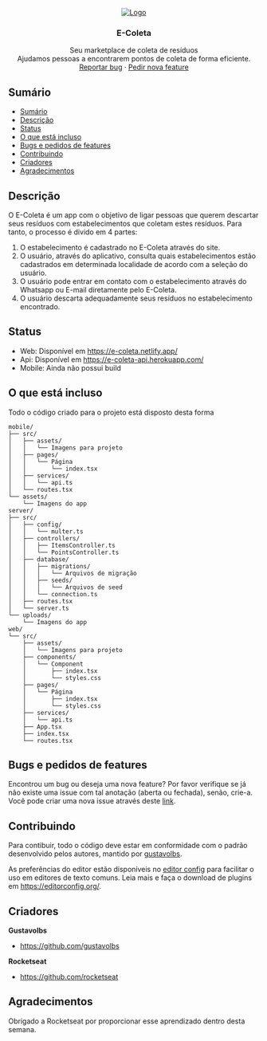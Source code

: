<p align="center">
  <a href="https://example.com/">
    <img src="https://github.com/gustavolbs/Ecoleta/blob/master/logo.png" alt="Logo">
  </a>

  <h3 align="center">E-Coleta</h3>

  <p align="center">
    Seu marketplace de coleta de resíduos<br />
    Ajudamos pessoas a encontrarem pontos de coleta de forma eficiente.
    <br>
    <a href="https://github.com/gustavolbs/Ecoleta/issues/new?template=bug.md">Reportar bug</a>
    ·
    <a href="https://github.com/gustavolbs/Ecoleta/issues/new?template=feature.md&labels=feature">Pedir nova feature</a>
  </p>
</p>

## Sumário

- [Sumário](#sumário)
- [Descrição](#descrição)
- [Status](#status)
- [O que está incluso](#o-que-está-incluso)
- [Bugs e pedidos de features](#bugs-e-pedidos-de-features)
- [Contribuindo](#contribuindo)
- [Criadores](#criadores)
- [Agradecimentos](#agradecimentos)

## Descrição

O E-Coleta é um app com o objetivo de ligar pessoas que querem descartar seus resíduos com estabelecimentos que coletam estes resíduos. Para tanto, o processo é divido em 4 partes:

1. O estabelecimento é cadastrado no E-Coleta através do site.
2. O usuário, através do aplicativo, consulta quais estabelecimentos estão cadastrados em determinada localidade de acordo com a seleção do usuário.
3. O usuário pode entrar em contato com o estabelecimento através do Whatsapp ou E-mail diretamente pelo E-Coleta.
4. O usuário descarta adequadamente seus resíduos no estabelecimento encontrado.

## Status

- Web: Disponível em https://e-coleta.netlify.app/
- Api: Disponível em https://e-coleta-api.herokuapp.com/
- Mobile: Ainda não possui build

## O que está incluso

Todo o código criado para o projeto está disposto desta forma

```text
mobile/
├── src/
│   ├── assets/
│   │   └── Imagens para projeto
│   ├── pages/
│   │   └── Página
│   │       └── index.tsx
│   ├── services/
│   │   └── api.ts
│   └── routes.tsx
└── assets/
    └── Imagens do app
server/
├── src/
│   ├── config/
│   │   └── multer.ts
│   ├── controllers/
│   │   ├── ItemsController.ts
│   │   └── PointsController.ts
│   ├── database/
│   │   ├── migrations/
│   │   │   └── Arquivos de migração
│   │   ├── seeds/
│   │   │   └── Arquivos de seed
│   │   └── connection.ts
│   ├── routes.tsx
│   └── server.ts
└── uploads/
    └── Imagens do app
web/
└── src/
    ├── assets/
    │   └── Imagens para projeto
    ├── components/
    │   └── Component
    │       ├── index.tsx
    │       └── styles.css
    ├── pages/
    │   └── Página
    │       ├── index.tsx
    │       └── styles.css
    ├── services/
    │   └── api.ts
    ├── App.tsx
    ├── index.tsx
    └── routes.tsx
```

## Bugs e pedidos de features

Encontrou um bug ou deseja uma nova feature? Por favor verifique se já não existe uma issue com tal anotação (aberta ou fechada), senão, crie-a. Você pode criar uma nova issue através deste [link](https://github.com/gustavolbs/Ecoleta/issues/new).

## Contribuindo

Para contibuir, todo o código deve estar em conformidade com o padrão desenvolvido pelos autores, mantido por [gustavolbs](https://github.com/gustavolbs).

As preferências do editor estão disponíveis no [editor config](https://github.com/Ecoleta/blob/master/.editorconfig) para facilitar o uso em editores de texto comuns. Leia mais e faça o download de plugins em <https://editorconfig.org/>.

## Criadores

**Gustavolbs**

- <https://github.com/gustavolbs>

**Rocketseat**

- <https://github.com/rocketseat>

## Agradecimentos

Obrigado a Rocketseat por proporcionar esse aprendizado dentro desta semana.
